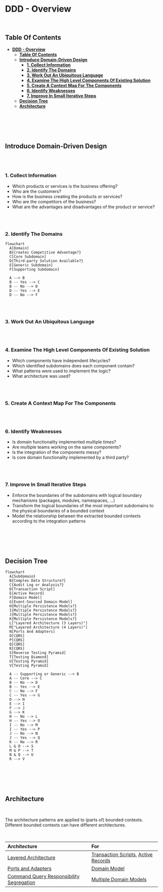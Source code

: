 # **DDD - Overview**
<br>

## **Table Of Contents**

- [**DDD - Overview**](#ddd---overview)
  - [**Table Of Contents**](#table-of-contents)
  - [**Introduce Domain-Driven Design**](#introduce-domain-driven-design)
    - [**1. Collect Information**](#1-collect-information)
    - [**2. Identify The Domains**](#2-identify-the-domains)
    - [**3. Work Out An Ubiquitous Language**](#3-work-out-an-ubiquitous-language)
    - [**4. Examine The High Level Components Of Existing Solution**](#4-examine-the-high-level-components-of-existing-solution)
    - [**5. Create A Context Map For The Components**](#5-create-a-context-map-for-the-components)
    - [**6. Identify Weaknesses**](#6-identify-weaknesses)
    - [**7. Improve In Small Iterative Steps**](#7-improve-in-small-iterative-steps)
  - [**Decision Tree**](#decision-tree)
  - [**Architecture**](#architecture)

<br>
<br>
<br>
<br>

## **Introduce Domain-Driven Design**
<br>
<br>

### **1. Collect Information**

- Which products or services is the business offering?
- Who are the customers?
- How is the business creating the products or services?
- Who are the competitors of the business?
- What are the advantages and disadvantages of the product or service?

<br>
<br>

### **2. Identify The Domains**

```mermaid
flowchart
  A[Domain]
  B{Creates Competitive Advantage?}
  C[Core Subdomain]
  D{Third-party Solution Available?}
  E[Generic Subdomain]
  F[Supporting Subdomain]

  A --> B
  B -- Yes --> C
  B -- No --> D
  D -- Yes --> E
  D -- No --> F
```

<br>
<br>

### **3. Work Out An Ubiquitous Language**

<br>
<br>

### **4. Examine The High Level Components Of Existing Solution**

- Which components have independent lifecycles?
- Which identified subdomains does each component contain?
- What patterns were used to implement the logic?
- What architecture was used?

<br>
<br>

### **5. Create A Context Map For The Components**

<br>
<br>

### **6. Identify Weaknesses**

- Is domain functionality implemented multiple times?
- Are multiple teams working on the same components?
- Is the integration of the components messy?
- Is core domain functionality implemented by a third party?

<br>
<br>

### **7. Improve In Small Iterative Steps**

- Enforce the boundaries of the subdomains with logical boundary mechanisms (packages, modules, namespaces, ...)
- Transform the logical boundaries of the most important subdomains to the physical boundaries of a bounded context
- Model the relationship between the extracted bounded contexts according to the integration patterns

<br>
<br>
<br>
<br>

## **Decision Tree**

```mermaid
flowchart
  A{Subdomain}
  B{Complex Data Structure?}
  C{Audit Log or Analysis?}
  D[Transaction Script]
  E[Active Record]
  F[Domain Model]
  G[Event-Sourced Domain Model]
  H{Multiple Persistence Models?}
  I{Multiple Persistence Models?}
  J{Multiple Persistence Models?}
  K{Multiple Persistence Models?}
  L["Layered Architecture (3 Layers)"]
  M["Layered Architecture (4 Layers)"]
  N[Ports And Adapters]
  O[CQRS]
  P[CQRS]
  Q[CQRS]
  R[CQRS]
  S[Reverse Testing Pyramid]
  T[Testing Diamond]
  U[Testing Pyramid]
  V[Testing Pyramid]

  A -- Supporting or Generic --> B
  A -- Core --> C
  B -- No --> D
  B -- Yes --> E
  C -- No --> F
  C -- Yes --> G
  D --> H
  E --> I
  F --> J
  G --> K
  H -- No --> L
  H -- Yes --> O
  I -- No --> M
  I -- Yes --> P
  J -- No --> N
  J -- Yes --> Q
  K -- No --> R
  L & O --> S
  M & P --> T
  N & Q --> U
  R --> V
```

<br>
<br>
<br>
<br>

## **Architecture**
<br>

The architecture patterns are applied to (parts of) bounded contexts.  
Different bounded contexts can have different architectures.

<br>

|Architecture |For      |
|:------------|:--------|
|[Layered Architecture](../Architecture/ArchitecturePatterns/layered-architecture.md) |[Transaction Scripts](./implementation/ddd-transaction-script.md), [Active Records](./implementation/ddd-transaction-script.md#optional-extension-active-record) |
|[Ports and Adapters](../Architecture/ArchitecturePatterns/ports-and-adapters.md) |[Domain Model](./implementation/ddd-domain-model.md) |
|[Command Query Responsibility Segregation](../Architecture/ArchitecturePatterns/command-query-responsibility-segregation.md) |[Multiple Domain Models](./implementation/ddd-domain-model.md) |

